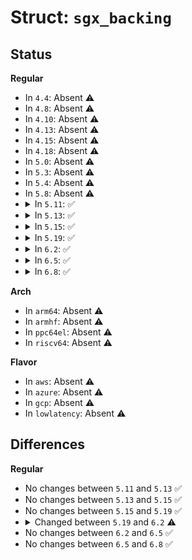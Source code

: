 # Struct: <code>sgx_backing</code>

## Status
<b>Regular</b>
<ul>
<li>
In <code>4.4</code>: Absent ⚠️
</li>
<li>
In <code>4.8</code>: Absent ⚠️
</li>
<li>
In <code>4.10</code>: Absent ⚠️
</li>
<li>
In <code>4.13</code>: Absent ⚠️
</li>
<li>
In <code>4.15</code>: Absent ⚠️
</li>
<li>
In <code>4.18</code>: Absent ⚠️
</li>
<li>
In <code>5.0</code>: Absent ⚠️
</li>
<li>
In <code>5.3</code>: Absent ⚠️
</li>
<li>
In <code>5.4</code>: Absent ⚠️
</li>
<li>
In <code>5.8</code>: Absent ⚠️
</li>
<li>
<details>
<summary>In <code>5.11</code>: ✅</summary>

```c
struct sgx_backing {
    long unsigned int page_index;
    struct page *contents;
    struct page *pcmd;
    long unsigned int pcmd_offset;
};
```
</details>
</li>
<li>
<details>
<summary>In <code>5.13</code>: ✅</summary>

```c
struct sgx_backing {
    long unsigned int page_index;
    struct page *contents;
    struct page *pcmd;
    long unsigned int pcmd_offset;
};
```
</details>
</li>
<li>
<details>
<summary>In <code>5.15</code>: ✅</summary>

```c
struct sgx_backing {
    long unsigned int page_index;
    struct page *contents;
    struct page *pcmd;
    long unsigned int pcmd_offset;
};
```
</details>
</li>
<li>
<details>
<summary>In <code>5.19</code>: ✅</summary>

```c
struct sgx_backing {
    long unsigned int page_index;
    struct page *contents;
    struct page *pcmd;
    long unsigned int pcmd_offset;
};
```
</details>
</li>
<li>
<details>
<summary>In <code>6.2</code>: ✅</summary>

```c
struct sgx_backing {
    struct page *contents;
    struct page *pcmd;
    long unsigned int pcmd_offset;
};
```
</details>
</li>
<li>
<details>
<summary>In <code>6.5</code>: ✅</summary>

```c
struct sgx_backing {
    struct page *contents;
    struct page *pcmd;
    long unsigned int pcmd_offset;
};
```
</details>
</li>
<li>
<details>
<summary>In <code>6.8</code>: ✅</summary>

```c
struct sgx_backing {
    struct page *contents;
    struct page *pcmd;
    long unsigned int pcmd_offset;
};
```
</details>
</li>
</ul>
<b>Arch</b>
<ul>
<li>
In <code>arm64</code>: Absent ⚠️
</li>
<li>
In <code>armhf</code>: Absent ⚠️
</li>
<li>
In <code>ppc64el</code>: Absent ⚠️
</li>
<li>
In <code>riscv64</code>: Absent ⚠️
</li>
</ul>
<b>Flavor</b>
<ul>
<li>
In <code>aws</code>: Absent ⚠️
</li>
<li>
In <code>azure</code>: Absent ⚠️
</li>
<li>
In <code>gcp</code>: Absent ⚠️
</li>
<li>
In <code>lowlatency</code>: Absent ⚠️
</li>
</ul>

## Differences
<b>Regular</b>
<ul>
<li>
No changes between <code>5.11</code> and <code>5.13</code> ✅
</li>
<li>
No changes between <code>5.13</code> and <code>5.15</code> ✅
</li>
<li>
No changes between <code>5.15</code> and <code>5.19</code> ✅
</li>
<li>
<details>
<summary>Changed between <code>5.19</code> and <code>6.2</code> ⚠️</summary>
<ul>
<li>
<b>Field removed. </b>
<code>long unsigned int page_index</code>
</li>
</ul>
</details>
</li>
<li>
No changes between <code>6.2</code> and <code>6.5</code> ✅
</li>
<li>
No changes between <code>6.5</code> and <code>6.8</code> ✅
</li>
</ul>
